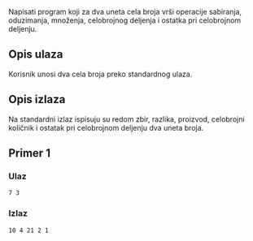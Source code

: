 Napisati program koji za dva uneta cela broja vrši operacije sabiranja, oduzimanja, množenja, celobrojnog deljenja i ostatka pri celobrojnom deljenju.

## Opis ulaza

Korisnik unosi dva cela broja preko standardnog ulaza.

## Opis izlaza

Na standardni izlaz ispisuju su redom zbir, razlika, proizvod, celobrojni količnik i ostatak pri celobrojnom deljenju dva uneta broja.

## Primer 1

### Ulaz

~~~
7 3
~~~

### Izlaz

~~~
10 4 21 2 1
~~~
